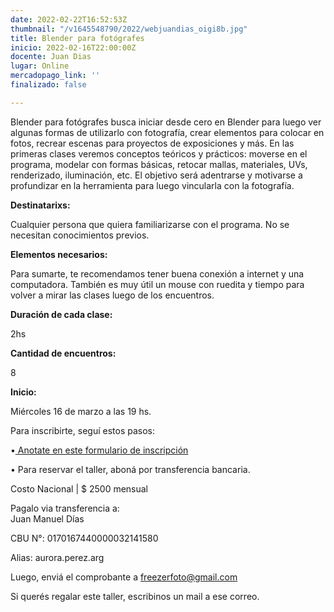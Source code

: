 ```yaml
---
date: 2022-02-22T16:52:53Z
thumbnail: "/v1645548790/2022/webjuandias_oigi8b.jpg"
title: Blender para fotógrafes
inicio: 2022-02-16T22:00:00Z
docente: Juan Dias
lugar: Online
mercadopago_link: ''
finalizado: false

---
```

Blender para fotógrafes busca iniciar desde cero en Blender para luego ver algunas formas de utilizarlo con fotografía, crear elementos para colocar en fotos, recrear escenas para proyectos de exposiciones y más. En las primeras clases veremos conceptos teóricos y prácticos: moverse en el programa, modelar con formas básicas, retocar mallas, materiales, UVs, renderizado, iluminación, etc. El objetivo será adentrarse y motivarse a profundizar en la herramienta para luego vincularla con la fotografía.

**Destinatarixs:**

Cualquier persona que quiera familiarizarse con el programa. No se necesitan conocimientos previos.

**Elementos necesarios:**

Para sumarte, te recomendamos tener buena conexión a internet y una computadora. También es muy útil un mouse con ruedita y tiempo para volver a mirar las clases luego de los encuentros.

**Duración de cada clase:**

2hs

**Cantidad de encuentros:**

8

**Inicio:**

Miércoles 16 de marzo a las 19 hs.

Para inscribirte, seguí estos pasos:

•[ Anotate en este formulario de inscripción](https://docs.google.com/forms/d/12DSRUinHQZNqnzlwS__VOvVOgt3YBq6Ci48HiuMQkrY/edit)

• Para reservar el taller, aboná por transferencia bancaria.

Costo Nacional | $ 2500 mensual

Pagalo via transferencia a:  
Juan Manuel Días

CBU N°: 0170167440000032141580

Alias: aurora.perez.arg

Luego, enviá el comprobante a freezerfoto@gmail.com

  
Si querés regalar este taller, escribinos un mail a ese correo.